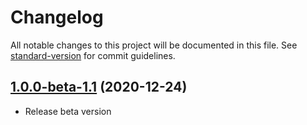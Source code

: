 # Changelog

All notable changes to this project will be documented in this file. See [standard-version](https://github.com/conventional-changelog/standard-version) for commit guidelines.

## [1.0.0-beta-1.1](https://github.com/Blancframe/ember-blanc-slider/tree/1.0.0-beta-1.1) (2020-12-24)

* Release beta version
